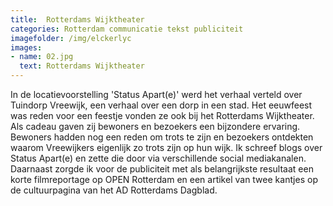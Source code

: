```yaml
---
title:  Rotterdams Wijktheater
categories: Rotterdam communicatie tekst publiciteit
imagefolder: /img/elckerlyc
images:
- name: 02.jpg
  text: Rotterdams Wijktheater
---
```


In de locatievoorstelling 'Status Apart(e)' werd het verhaal verteld over Tuindorp Vreewijk, een verhaal over een dorp in een stad. Het eeuwfeest was reden voor een feestje vonden ze ook bij het Rotterdams Wijktheater. Als cadeau gaven zij bewoners en bezoekers een bijzondere ervaring. Bewoners hadden nog een reden om trots te zijn en bezoekers ontdekten waarom Vreewijkers eigenlijk zo trots zijn op hun wijk. Ik schreef blogs over Status Apart(e) en zette die door via verschillende social mediakanalen. Daarnaast zorgde ik voor de publiciteit met als belangrijkste resultaat een korte filmreportage op OPEN Rotterdam en een artikel van twee kantjes op de cultuurpagina van het AD Rotterdams Dagblad.
